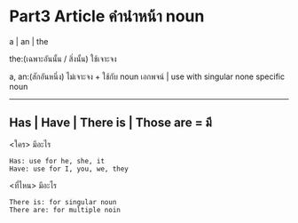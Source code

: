 # Part3 Article คำนำหน้า noun

a | an | the

the:(เฉพาะอันนั้น / สิ่งนั้น) ใช้เจาะจง

a, an:(สักอันหนึ่ง) ไม่เจาะจง + ใช้กับ noun เอกพจน์ | use with singular none specific noun

---

## Has | Have | There is | Those are = มี

<ใคร> มีอะไร

    Has: use for he, she, it
    Have: use for I, you, we, they

<ที่ไหน> มีอะไร

    There is: for singular noun
    There are: for multiple noin
